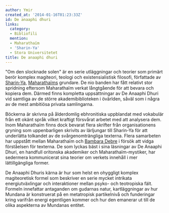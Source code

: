```yaml
---
author: Ymir
created_at: '2014-01-16T01:23:33Z'
id: De anaaphi dhuri
links:
  category:
  - Bibliofili
  mention:
  - Maharathaïm
  - 'Sharin-Ya'
  - Stora Universitetet
title: De anaaphi dhuri
---
```


"Om den slocknade solen" är en serie utläggningar och teorier som primärt berör komplex magiteori,
teologi och existensialistisk filosofi, författade av [Sharin-Ya], [Maharathaïms] grundare. De nio
banden har fått relativt stor spridning eftersom Maharathaïm verkat långtgående för att bevara och
kopiera dem. Därmed finns kompletta uppsättningar av De Anaaphi Dhuri vid samtliga av de större
akademibiblioteken i övärlden, såväl som i några av de mest ambitiösa privata samlingarna.

Böckerna är skrivna på ålderdomlig ebhronitiska uppblandat med vokabulär från ett okänt språk vilket
kraftigt försvårat arbetet med att analysera dem. Inom Maharathaïm finns dock bevarat flera skrifter
från organisationens gryning som uppenbarligen skrivits av lärljungar till Sharin-Ya för att
underlätta tolkandet av de svårgenomträngliga texterna. Flera samarbeten har uppstått mellan
Maharathaïm och [Bambara Debre] i försök att vidga förståelsen för texterna. De som lyckas bäst i
sina läsningar av De Anaaphi Dhuri, en handfull oritonska akademiker och Maharathaïm-mystiker, har
sedermera kommunicerat sina teorier om verkets innehåll i mer lättillgängliga former.

De Anaaphi Dhuris kärna är hur som helst en ohyggligt komplex magiteoretisk formel som beskriver en
serie mycket intrikata energiutväxlingar och interaktioner mellan psyko- och teotropiska fält.
Formeln innefattar antaganden om gudarnas natur, kartläggningar av hur Mundana är konstruerat på en
metatropisk partikelnivå och funderingar kring varifrån energi egentligen kommer och hur den
emanerar ut till de olika aspekterna av Mundanas entitet.

  [Sharin-Ya]: Sharin-Ya
  [Maharathaïms]: Maharathaïm
  [Bambara Debre]: Stora_Universitetet